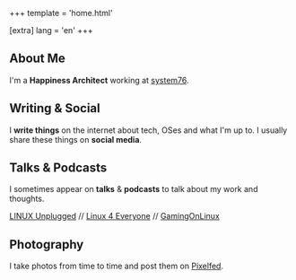 +++
template = 'home.html'

[extra]
lang = 'en'
+++

## About Me

I'm a **Happiness Architect** working at [system76](https://system76.com/).

## Writing & Social

I **write things** on the internet about tech, OSes and what I'm up to. I usually share these things on **social media**.

## Talks & Podcasts

I sometimes appear on **talks** & **podcasts** to talk about my work and thoughts.

[LINUX Unplugged](https://linuxunplugged.com/guests/aaronhoneycutt) // [Linux 4 Everyone](https://www.linux4everyone.com/guests/aaron-honeycutt) // [GamingOnLinux](https://www.gamingonlinux.com/2022/05/an-interview-with-aaron-honeycutt-from-system76/)

## Photography

I take photos from time to time and post them on [Pixelfed](https://pixelfed.social/i/web/profile/258996401164390400).
